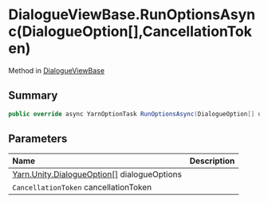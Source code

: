 # DialogueViewBase.RunOptionsAsync(DialogueOption[],CancellationToken)

Method in [DialogueViewBase](/docs/api/csharp/yarn.unity.dialogueviewbase.md)

## Summary



```csharp
public override async YarnOptionTask RunOptionsAsync(DialogueOption[] dialogueOptions, CancellationToken cancellationToken)
```

## Parameters

|Name|Description|
|:---|:---|
|[Yarn.Unity.DialogueOption\[\]](/docs/api/csharp/yarn.unity.dialogueoption.md) dialogueOptions||
|`CancellationToken` cancellationToken||

